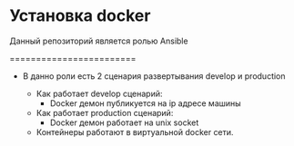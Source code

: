 Установка docker
========

Данный репозиторий является ролью Ansible 

========================

*   В данно роли есть 2 сценария развертывания develop и production

    * Как работает develop сценарий:
        * Docker демон публикуется на ip адресе машины
    * Как работает production сценарий:
        * Docker демон работает на unix socket
    * Контейнеры работают в виртуальной docker сети.

